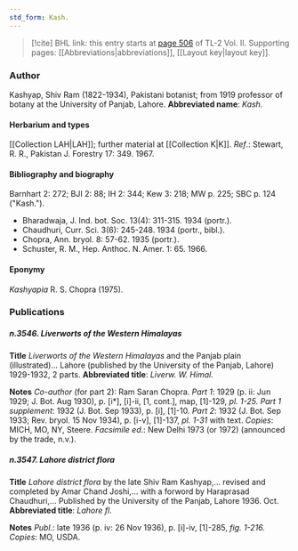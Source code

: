 ```yaml
---
std_form: Kash.
---
```


> [!cite] BHL link: this entry starts at [page 506](https://www.biodiversitylibrary.org/page/33068748) of TL-2 Vol. II.
> Supporting pages: [[Abbreviations|abbreviations]], [[Layout key|layout key]].

### Author

Kashyap, Shiv Ram (1822-1934), Pakistani botanist; from 1919 professor of botany at the University of Panjab, Lahore. 
**Abbreviated name**: *Kash.*

#### Herbarium and types

[[Collection LAH|LAH]]; further material at [[Collection K|K]].
*Ref*.: Stewart, R. R., Pakistan J. Forestry 17: 349. 1967.

#### Bibliography and biography

Barnhart 2: 272; BJI 2: 88; IH 2: 344; Kew 3: 218; MW p. 225; SBC p. 124 ("Kash.").
- Bharadwaja, J. Ind. bot. Soc. 13(4): 311-315. 1934 (portr.).
- Chaudhuri, Curr. Sci. 3(6): 245-248. 1934 (portr., bibl.).
- Chopra, Ann. bryol. 8: 57-62. 1935 (portr.).
- Schuster, R. M., Hep. Anthoc. N. Amer. 1: 65. 1966.

#### Eponymy

*Kashyapia* R. S. Chopra (1975).

### Publications

##### n.3546. Liverworts of the Western Himalayas

**Title**
*Liverworts of the Western Himalayas* and the Panjab plain (illustrated)... Lahore (published by the University of the Panjab, Lahore) 1929-1932, 2 parts.
**Abbreviated title**: *Liverw. W. Himal.*

**Notes**
*Co-author* (for part 2): Ram Saran Chopra.
*Part 1*: 1929 (p. ii: Jun 1929; J. Bot. Aug 1930), p. \[i\*\], \[i\]-ii, \[1, cont.\], map, \[1\]-129, *pl. 1-25.*
*Part 1 supplement*: 1932 (J. Bot. Sep 1933), p. \[i\], \[1\]-10.
*Part 2*: 1932 (J. Bot. Sep 1933; Rev. bryol. 15 Nov 1934), p. \[i-v\], \[1\]-137, *pl. 1-31* with text.
*Copies*: MICH, MO, NY, Steere.
*Facsimile ed*.: New Delhi 1973 (or 1972) (announced by the trade, n.v.).

##### n.3547. Lahore district flora

**Title**
*Lahore district flora* by the late Shiv Ram Kashyap,... revised and completed by Amar Chand Joshi,... with a forword by Haraprasad Chaudhuri,... Published by the University of the Panjab, Lahore 1936. Oct.
**Abbreviated title**: *Lahore fl.*

**Notes**
*Publ*.: late 1936 (p. iv: 26 Nov 1936), p. \[i\]-iv, \[1\]-285, *fig. 1-216. Copies*: MO, USDA.

